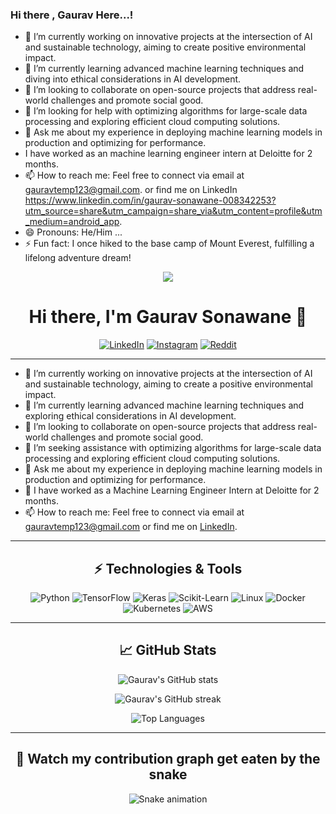 ### Hi there , Gaurav Here...!

- 🔭 I’m currently working on innovative projects at the intersection of AI and sustainable technology, aiming to create positive environmental impact.
- 🌱 I’m currently learning advanced machine learning techniques and diving into ethical considerations in AI development. 
- 👯 I’m looking to collaborate on open-source projects that address real-world challenges and promote social good.
- 🤔 I’m looking for help with optimizing algorithms for large-scale data processing and exploring efficient cloud computing solutions.
- 💬 Ask me about my experience in deploying machine learning models in production and optimizing for performance.
- I have worked as an machine learning engineer intern at Deloitte for 2 months. 
- 📫 How to reach me: Feel free to connect via email at gauravtemp123@gmail.com. or find me on LinkedIn https://www.linkedin.com/in/gaurav-sonawane-008342253?utm_source=share&utm_campaign=share_via&utm_content=profile&utm_medium=android_app. 
- 😄 Pronouns: He/Him ...
- ⚡ Fun fact: I once hiked to the base camp of Mount Everest, fulfilling a lifelong adventure dream!

<p align="center">
  <img src="https://capsule-render.vercel.app/api?text=Hey%20Everyone!&animation=fadeIn&type=waving&color=gradient&height=100"/>
</p>

<h1 align="center">Hi there, I'm Gaurav Sonawane 👋</h1>

<p align="center">
  <a href="https://www.linkedin.com/in/gaurav-sonawane-008342253"><img src="https://img.shields.io/badge/LinkedIn-%230077B5.svg?&style=for-the-badge&logo=linkedin&logoColor=white" alt="LinkedIn"></a>
  <a href="https://instagram.com/gauravsonawane721?igshid=ZDdkNTZiNTM="><img src="https://img.shields.io/badge/Instagram-%23E4405F.svg?&style=for-the-badge&logo=instagram&logoColor=white" alt="Instagram"></a>
  <a href="https://www.reddit.com/u/LuminaryLummox?utm_medium=android_app&utm_source=share"><img src="https://img.shields.io/badge/Reddit-%23FF4500.svg?&style=for-the-badge&logo=reddit&logoColor=white" alt="Reddit"></a>
</p>

---

- 🔭 I’m currently working on innovative projects at the intersection of AI and sustainable technology, aiming to create a positive environmental impact.
- 🌱 I’m currently learning advanced machine learning techniques and exploring ethical considerations in AI development.
- 👯 I’m looking to collaborate on open-source projects that address real-world challenges and promote social good.
- 🤔 I’m seeking assistance with optimizing algorithms for large-scale data processing and exploring efficient cloud computing solutions.
- 💬 Ask me about my experience in deploying machine learning models in production and optimizing for performance.
- 💼 I have worked as a Machine Learning Engineer Intern at Deloitte for 2 months.
- 📫 How to reach me: Feel free to connect via email at gauravtemp123@gmail.com or find me on [LinkedIn](https://www.linkedin.com/in/gaurav-sonawane-008342253).

---

<h2 align="center">⚡ Technologies & Tools</h2>

<p align="center">
  <img src="https://img.shields.io/badge/Python-%2314354C.svg?&style=for-the-badge&logo=python&logoColor=white" alt="Python">
  <img src="https://img.shields.io/badge/TensorFlow-%23FF6F00.svg?&style=for-the-badge&logo=tensorflow&logoColor=white" alt="TensorFlow">
  <img src="https://img.shields.io/badge/Keras-%23D00000.svg?&style=for-the-badge&logo=keras&logoColor=white" alt="Keras">
  <img src="https://img.shields.io/badge/Scikit--Learn-%23F7931E.svg?&style=for-the-badge&logo=scikit-learn&logoColor=white" alt="Scikit-Learn">
  <img src="https://img.shields.io/badge/Linux-%23FCC624.svg?&style=for-the-badge&logo=linux&logoColor=black" alt="Linux">
  <img src="https://img.shields.io/badge/Docker-%232496ED.svg?&style=for-the-badge&logo=docker&logoColor=white" alt="Docker">
  <img src="https://img.shields.io/badge/Kubernetes-%23326CE5.svg?&style=for-the-badge&logo=kubernetes&logoColor=white" alt="Kubernetes">
  <img src="https://img.shields.io/badge/AWS-%23232F3E.svg?&style=for-the-badge&logo=amazon-aws&logoColor=white" alt="AWS">
</p>

---

<h2 align="center">📈 GitHub Stats</h2>

<p align="center">
  <img src="https://github-readme-stats.vercel.app/api?username=Gaur721&show_icons=true&theme=radical" alt="Gaurav's GitHub stats">
</p>

<p align="center">
  <img src="https://github-readme-streak-stats.herokuapp.com/?user=Gaur721&theme=radical" alt="Gaurav's GitHub streak">
</p>

<p align="center">
  <img src="https://github-readme-stats.vercel.app/api/top-langs/?username=Gaur721&layout=compact&theme=radical" alt="Top Languages">
</p>

---

<h2 align="center">🐍 Watch my contribution graph get eaten by the snake</h2>

<p align="center">
  <img src="https://github.com/Gaur721/Gaur721/blob/output/github-contribution-grid-snake.svg" alt="Snake animation">
</p>
